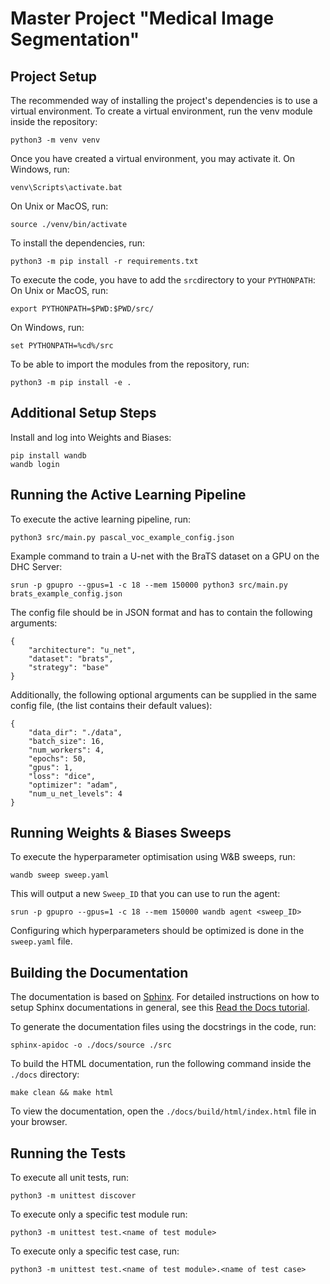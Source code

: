 # Master Project "Medical Image Segmentation"

## Project Setup

The recommended way of installing the project's dependencies is to use a virtual environment. To create a virtual environment, run the venv module inside the repository:

```
python3 -m venv venv
```

Once you have created a virtual environment, you may activate it. On Windows, run:

```
venv\Scripts\activate.bat
```

On Unix or MacOS, run:

```
source ./venv/bin/activate
```

To install the dependencies, run:

```
python3 -m pip install -r requirements.txt
```

To execute the code, you have to add the `src`directory to your `PYTHONPATH`:
On Unix or MacOS, run:

```
export PYTHONPATH=$PWD:$PWD/src/
```

On Windows, run:

```
set PYTHONPATH=%cd%/src
```

To be able to import the modules from the repository, run:

```
python3 -m pip install -e .
```

## Additional Setup Steps

Install and log into Weights and Biases:

```
pip install wandb
wandb login
```

## Running the Active Learning Pipeline

To execute the active learning pipeline, run:

```
python3 src/main.py pascal_voc_example_config.json
```

Example command to train a U-net with the BraTS dataset on a GPU on the DHC Server:

```
srun -p gpupro --gpus=1 -c 18 --mem 150000 python3 src/main.py brats_example_config.json
```

The config file should be in JSON format and has to contain the following arguments:

```
{
    "architecture": "u_net",
    "dataset": "brats",
    "strategy": "base"
}
```

Additionally, the following optional arguments can be supplied in the same config file, (the list contains their default values):

```
{
    "data_dir": "./data",
    "batch_size": 16,
    "num_workers": 4,
    "epochs": 50,
    "gpus": 1,
    "loss": "dice",
    "optimizer": "adam",
    "num_u_net_levels": 4
}
```

## Running Weights & Biases Sweeps

To execute the hyperparameter optimisation using W&B sweeps, run:

```
wandb sweep sweep.yaml
```

This will output a new `Sweep_ID` that you can use to run the agent:

```
srun -p gpupro --gpus=1 -c 18 --mem 150000 wandb agent <sweep_ID>
```

Configuring which hyperparameters should be optimized is done in the `sweep.yaml` file.

## Building the Documentation

The documentation is based on [Sphinx](https://www.sphinx-doc.org/en/master/). For detailed instructions on how to setup Sphinx documentations in general, see this [Read the Docs tutorial](https://sphinx-rtd-tutorial.readthedocs.io/en/latest/install.html).

To generate the documentation files using the docstrings in the code, run:

```
sphinx-apidoc -o ./docs/source ./src
```

To build the HTML documentation, run the following command inside the `./docs` directory:

```
make clean && make html
```

To view the documentation, open the `./docs/build/html/index.html` file in your browser.

## Running the Tests

To execute all unit tests, run:

```
python3 -m unittest discover
```

To execute only a specific test module run:

```
python3 -m unittest test.<name of test module>
```

To execute only a specific test case, run:

```
python3 -m unittest test.<name of test module>.<name of test case>
```
